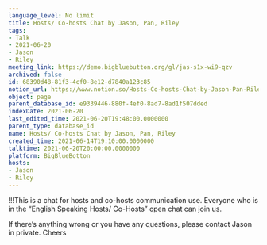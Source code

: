 ```yaml
---
language_level: No limit
title: Hosts/ Co-hosts Chat by Jason, Pan, Riley
tags:
- Talk
- 2021-06-20
- Jason
- Riley
meeting_link: https://demo.bigbluebutton.org/gl/jas-s1x-wi9-qzv
archived: false
id: 68390d48-81f3-4cf0-8e12-d7840a123c85
notion_url: https://www.notion.so/Hosts-Co-hosts-Chat-by-Jason-Pan-Riley-68390d4881f34cf08e12d7840a123c85
object: page
parent_database_id: e9339446-880f-4ef0-8ad7-8ad1f507dded
indexDate: 2021-06-20
last_edited_time: 2021-06-20T19:48:00.0000000
parent_type: database_id
name: Hosts/ Co-hosts Chat by Jason, Pan, Riley
created_time: 2021-06-14T19:10:00.0000000
talktime: 2021-06-20T20:00:00.0000000
platform: BigBlueBotton
hosts:
- Jason
- Riley
---
```


!!!This is a chat for hosts and co-hosts communication use. Everyone who is in the “English Speaking Hosts/ Co-Hosts” open chat can join us.

If there’s anything wrong or you have any questions, please contact Jason in private. Cheers

